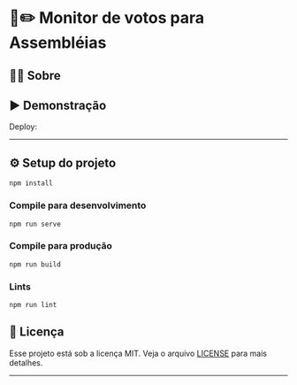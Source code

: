 #  📓✏️ Monitor de votos para Assembléias

## 🧑‍🎓 Sobre

## ▶️ Demonstração

Deploy:

------------

## ⚙️ Setup do projeto
```
npm install
```

### Compile  para desenvolvimento
```
npm run serve
```

### Compile para produção
```
npm run build
```

### Lints
```
npm run lint
```

## :memo: Licença

Esse projeto está sob a licença MIT. Veja o arquivo [LICENSE](LICENSE) para mais detalhes.

---


